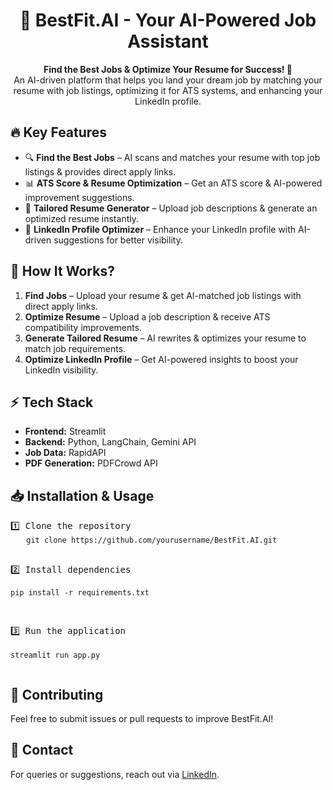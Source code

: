 <!DOCTYPE html>
<html lang="en">
<head>
    <meta charset="UTF-8">
    <meta name="viewport" content="width=device-width, initial-scale=1.0">
</head>
<body>

<h1 align="center">🚀 BestFit.AI - Your AI-Powered Job Assistant</h1>

<p align="center">
    <b>Find the Best Jobs & Optimize Your Resume for Success! 🎯</b><br>
    An AI-driven platform that helps you land your dream job by matching your resume with job listings, optimizing it for ATS systems, and enhancing your LinkedIn profile.
</p>

<h2>🔥 Key Features</h2>
<ul>
    <li>🔍 <b>Find the Best Jobs</b> – AI scans and matches your resume with top job listings & provides direct apply links.</li>
    <li>📊 <b>ATS Score & Resume Optimization</b> – Get an ATS score & AI-powered improvement suggestions.</li>
    <li>📝 <b>Tailored Resume Generator</b> – Upload job descriptions & generate an optimized resume instantly.</li>
    <li>🔗 <b>LinkedIn Profile Optimizer</b> – Enhance your LinkedIn profile with AI-driven suggestions for better visibility.</li>
</ul>

<h2>📌 How It Works?</h2>
<ol>
    <li><b>Find Jobs</b> – Upload your resume & get AI-matched job listings with direct apply links.</li>
    <li><b>Optimize Resume</b> – Upload a job description & receive ATS compatibility improvements.</li>
    <li><b>Generate Tailored Resume</b> – AI rewrites & optimizes your resume to match job requirements.</li>
    <li><b>Optimize LinkedIn Profile</b> – Get AI-powered insights to boost your LinkedIn visibility.</li>
</ol>

<h2>⚡ Tech Stack</h2>
<ul>
    <li><b>Frontend:</b> Streamlit</li>
    <li><b>Backend:</b> Python, LangChain, Gemini API</li>
    <li><b>Job Data:</b> RapidAPI</li>
    <li><b>PDF Generation:</b> PDFCrowd API</li>
</ul>

<h2>📥 Installation & Usage</h2>
<pre>
1️⃣ Clone the repository  
   <code>git clone https://github.com/yourusername/BestFit.AI.git</code>

2️⃣ Install dependencies  
   <code>pip install -r requirements.txt</code>

3️⃣ Run the application  
   <code>streamlit run app.py</code>
</pre>

<h2>🙌 Contributing</h2>
<p>Feel free to submit issues or pull requests to improve BestFit.AI!</p>

<h2>📩 Contact</h2>
<p>For queries or suggestions, reach out via <a href="[https://www.linkedin.com/in/areenjain/]">LinkedIn</a>.</p>

</body>
</html>
